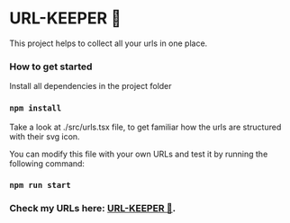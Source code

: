 # URL-KEEPER 🔗

This project helps to collect all your urls in one place. 

### How to get started

Install all dependencies in the project folder

### `npm install`

Take a look at ./src/urls.tsx file, to get familiar how the urls are structured with their svg icon.

You can modify this file with your own URLs and test it by running the following command:

### `npm run start`


### Check my URLs here: [URL-KEEPER 🔗](https://shkholikov.github.io/URL-KEEPER/).
